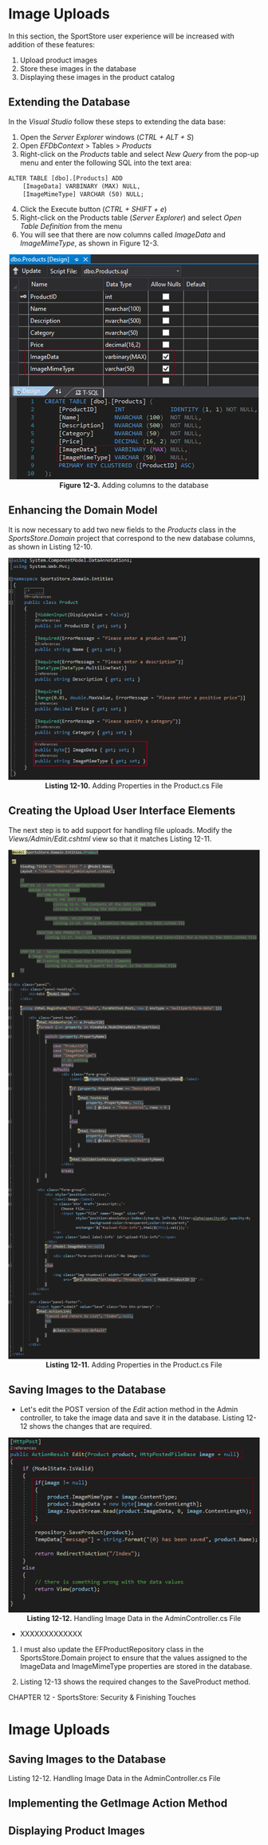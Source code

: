 # Image Uploads
In this section, the SportStore user experience will be increased with addition of these features:
1. Upload product images
2. Store these images in the database
3. Displaying these images in the product catalog

## Extending the Database
In the *Visual Studio* follow these steps to extending the data base:
1. Open the *Server Explorer* windows (*CTRL + ALT + S*)
2. Open *EFDbContext* > Tables > *Products*
3. Right-click on the *Products* table and select *New Query* from the pop-up menu and enter the following SQL into the text area:
```
ALTER TABLE [dbo].[Products] ADD 
    [ImageData] VARBINARY (MAX) NULL,
    [ImageMimeType] VARCHAR (50) NULL;
```
4. Click the Execute button (*CTRL + SHIFT + e*)
5. Right-click on the Products table (*Server Explorer*) and select *Open Table Definition* from the menu
6. You will see that there are now columns called *ImageData* and *ImageMimeType*, as shown in Figure 12-3.
<p align="center">
    <img src="ch12-Pictures/Figure 12-3.png" /><br />
    <b>Figure 12-3.</b> Adding columns to the database
</p>  

## Enhancing the Domain Model 
It is now necessary to add two new fields to the *Products* class in the *SportsStore.Domain* project that correspond to the new database columns, as shown in Listing 12-10.
<p align="center">
    <img src="ch12-Pictures/Listing 12-10.png" /><br />
    <b>Listing 12-10.</b> Adding Properties in the Product.cs File
</p>  

## Creating the Upload User Interface Elements
The next step is to add support for handling file uploads. Modify the *Views/Admin/Edit.cshtml* view so that it matches Listing 12-11.
<p align="center">
    <img src="ch12-Pictures/Listing 12-11.png" /><br />
    <b>Listing 12-11.</b> Adding Properties in the Product.cs File
</p>  

## Saving Images to the Database
* Let's edit the POST version of the *Edit* action method in the Admin controller, to take the image data and save it in the database. Listing 12-12 shows the changes that are required.
<p align="center">
    <img src="ch12-Pictures/Listing 12-12.png" /><br />
    <b>Listing 12-12.</b> Handling Image Data in the AdminController.cs File
</p>  

* XXXXXXXXXXXXX

1. I must also update the EFProductRepository class in the SportsStore.Domain project to ensure that the values assigned to the ImageData and ImageMimeType properties are stored in the database. 

2. Listing 12-13 shows the required changes to the SaveProduct method.

CHAPTER 12 - SportsStore: Security & Finishing Touches
# Image Uploads 
## Saving Images to the Database
Listing 12-12. Handling Image Data in the AdminController.cs File


## Implementing the GetImage Action Method
## Displaying Product Images